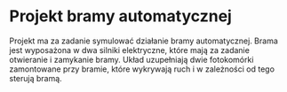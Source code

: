 # Projekt bramy automatycznej

Projekt ma za zadanie symulować działanie bramy automatycznej. Brama jest wyposażona w dwa silniki elektryczne, które mają za zadanie otwieranie i zamykanie bramy. Układ uzupełniają dwie fotokomórki zamontowane przy bramie, które wykrywają ruch i w zależności od tego sterują bramą.
